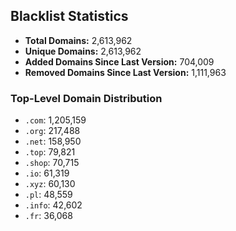 ## Blacklist Statistics

- **Total Domains:** 2,613,962
- **Unique Domains:** 2,613,962
- **Added Domains Since Last Version:** 704,009
- **Removed Domains Since Last Version:** 1,111,963

### Top-Level Domain Distribution

-  `.com`: 1,205,159
-  `.org`: 217,488
-  `.net`: 158,950
-  `.top`: 79,821
-  `.shop`: 70,715
-  `.io`: 61,319
-  `.xyz`: 60,130
-  `.pl`: 48,559
-  `.info`: 42,602
-  `.fr`: 36,068
